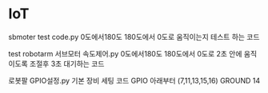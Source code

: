 # IoT


sbmoter test code.py 0도에서180도     180도에서 0도로 움직이는지 테스트 하는 코드

test robotarm 서브모터 속도제어.py     0도에서180도 180도에서 0도로 2초 안에 움직이도록 조절후 3초 대기하는 코드

로봇팔 GPIO설정.py   기본 장비 세팅 코드 GPIO 아래부터 (7,11,13,15,16) GROUND 14
